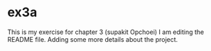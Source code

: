 # ex3a
This is my exercise for chapter 3 (supakit Opchoei)
I am editing the README file.
Adding some more details about the project.